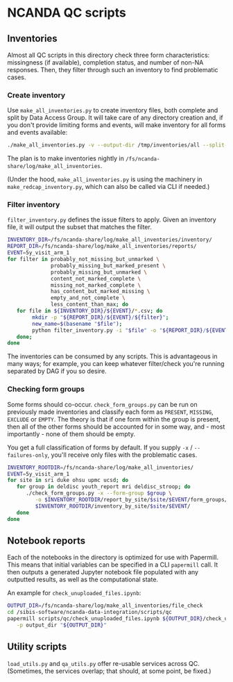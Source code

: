 # NCANDA QC scripts

## Inventories

Almost all QC scripts in this directory check three form characteristics: missingness (if available), completion status, and number of non-NA responses. Then, they filter through such an inventory to find problematic cases.

### Create inventory

Use `make_all_inventories.py` to create inventory files, both complete and split by Data Access Group. It will take care of any directory creation and, if you don't provide limiting forms and events, will make inventory for all forms and events available:

```bash
./make_all_inventories.py -v --output-dir /tmp/inventories/all --split-by-dag-to /tmp/inventories/by_site
```

The plan is to make inventories nightly in `/fs/ncanda-share/log/make_all_inventories`.


(Under the hood, `make_all_inventories.py` is using the machinery in `make_redcap_inventory.py`, which can also be called via CLI if needed.)

### Filter inventory

`filter_inventory.py` defines the issue filters to apply. Given an inventory file, it will output the subset that matches the filter.

```bash
INVENTORY_DIR=/fs/ncanda-share/log/make_all_inventories/inventory/
REPORT_DIR=/fs/ncanda-share/log/make_all_inventories/reports/
EVENT=5y_visit_arm_1
for filter in probably_not_missing_but_unmarked \
              probably_missing_but_marked_present \
              probably_missing_but_unmarked \
              content_not_marked_complete \
              missing_not_marked_complete \
              has_content_but_marked_missing \
              empty_and_not_complete \
              less_content_than_max; do
   for file in ${INVENTORY_DIR}/${EVENT}/*.csv; do
        mkdir -p "${REPORT_DIR}/${EVENT}/${filter}";
        new_name=$(basename "$file");
        python filter_inventory.py -i "$file" -o "${REPORT_DIR}/${EVENT}/${filter}/${new_name}" $filter;
   done; 
done
```

The inventories can be consumed by any scripts. This is advantageous in many ways; for example, you can keep whatever filter/check you're running separated by DAG if you so desire.

### Checking form groups

Some forms should co-occur. `check_form_groups.py` can be run on previously made inventories and classify each form as `PRESENT`, `MISSING`, `EXCLUDE` or `EMPTY`. The theory is that if one form within the group is present, then all of the other forms should be accounted for in some way, and - most importantly - none of them should be empty.

You get a full classification of forms by default. If you supply `-x` / `--failures-only`, you'll receive only files with the problematic cases.

```bash
INVENTORY_ROOTDIR=/fs/ncanda-share/log/make_all_inventories/
EVENT=5y_visit_arm_1
for site in sri duke ohsu upmc ucsd; do 
   for group in deldisc youth_report mri deldisc_stroop; do 
      ./check_form_groups.py -x --form-group $group \
         -o $INVENTORY_ROOTDIR/report_by_site/$site/$EVENT/form_groups/${site}_${group}.csv \
         $INVENTORY_ROOTDIR/inventory_by_site/$site/$EVENT/ 
   done
done
```

## Notebook reports

Each of the notebooks in the directory is optimized for use with Papermill. This means that initial variables can be specified in a CLI `papermill` call. It then outputs a generated Jupyter notebook file populated with any outputted results, as well as the computational state.

An example for `check_unuploaded_files.ipynb`:

```bash
OUTPUT_DIR=/fs/ncanda-share/log/make_all_inventories/file_check
cd /sibis-software/ncanda-data-integration/scripts/qc
papermill scripts/qc/check_unuploaded_files.ipynb ${OUTPUT_DIR}/check_unuploaded_files.ipynb \
   -p output_dir "${OUTPUT_DIR}"
```

## Utility scripts

`load_utils.py` and `qa_utils.py` offer re-usable services across QC. (Sometimes, the services overlap; that should, at some point, be fixed.)
